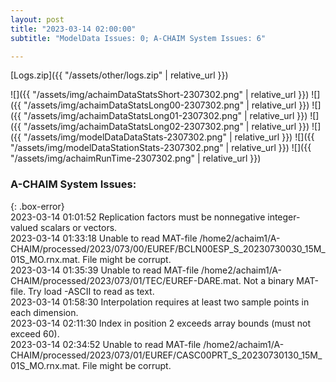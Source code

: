 ```yaml
---
layout: post
title: "2023-03-14 02:00:00"
subtitle: "ModelData Issues: 0; A-CHAIM System Issues: 6"

---
```


[Logs.zip]({{ "/assets/other/logs.zip" | relative_url }})  

![]({{ "/assets/img/achaimDataStatsShort-2307302.png" | relative_url }})
![]({{ "/assets/img/achaimDataStatsLong00-2307302.png" | relative_url }})
![]({{ "/assets/img/achaimDataStatsLong01-2307302.png" | relative_url }})
![]({{ "/assets/img/achaimDataStatsLong02-2307302.png" | relative_url }})
![]({{ "/assets/img/modelDataDataStats-2307302.png" | relative_url }})
![]({{ "/assets/img/modelDataStationStats-2307302.png" | relative_url }})
![]({{ "/assets/img/achaimRunTime-2307302.png" | relative_url }})


### A-CHAIM System Issues:  
  
{: .box-error}  
2023-03-14 01:01:52 Replication factors must be nonnegative integer-valued scalars or vectors.  
2023-03-14 01:33:18 Unable to read MAT-file /home2/achaim1/A-CHAIM/processed/2023/073/00/EUREF/BCLN00ESP_S_20230730030_15M_01S_MO.rnx.mat. File might be corrupt.  
2023-03-14 01:35:39 Unable to read MAT-file /home2/achaim1/A-CHAIM/processed/2023/073/01/TEC/EUREF-DARE.mat. Not a binary MAT-file. Try load -ASCII to read as text.  
2023-03-14 01:58:30 Interpolation requires at least two sample points in each dimension.  
2023-03-14 02:11:30 Index in position 2 exceeds array bounds (must not exceed 60).  
2023-03-14 02:34:52 Unable to read MAT-file /home2/achaim1/A-CHAIM/processed/2023/073/01/EUREF/CASC00PRT_S_20230730130_15M_01S_MO.rnx.mat. File might be corrupt.  
